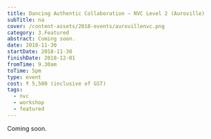 ```yaml
---
title: Dancing Authentic Collaboration – NVC Level 2 (Auroville)
subTitle: na
cover: /content-assets/2018-events/aurovillenvc.png
category: 3.Featured
abstract: Coming soon.
date: 2018-11-30
startDate: 2018-11-30
finishDate: 2018-12-01
fromTime: 9.30am
toTime: 5pm
type: event
cost: ₹ 5,500 (inclusive of GST)
tags:
  - nvc
  - workshop
  - featured
---
```


Coming soon.